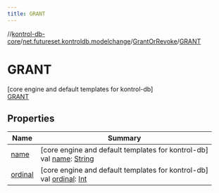 ```yaml
---
title: GRANT
---
```

//[kontrol-db-core](../../../../index.html)/[net.futureset.kontroldb.modelchange](../../index.html)/[GrantOrRevoke](../index.html)/[GRANT](index.html)



# GRANT



[core engine and default templates for kontrol-db]\
[GRANT](index.html)



## Properties


| Name | Summary |
|---|---|
| [name](../../-table-persistence/-n-o-r-m-a-l/index.html#-372974862%2FProperties%2F894165660) | [core engine and default templates for kontrol-db]<br>val [name](../../-table-persistence/-n-o-r-m-a-l/index.html#-372974862%2FProperties%2F894165660): [String](https://kotlinlang.org/api/latest/jvm/stdlib/kotlin/-string/index.html) |
| [ordinal](../../-table-persistence/-n-o-r-m-a-l/index.html#-739389684%2FProperties%2F894165660) | [core engine and default templates for kontrol-db]<br>val [ordinal](../../-table-persistence/-n-o-r-m-a-l/index.html#-739389684%2FProperties%2F894165660): [Int](https://kotlinlang.org/api/latest/jvm/stdlib/kotlin/-int/index.html) |

